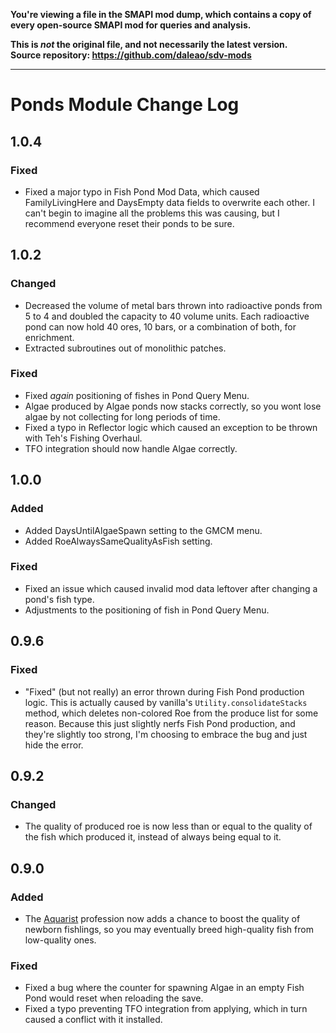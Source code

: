 **You're viewing a file in the SMAPI mod dump, which contains a copy of every open-source SMAPI mod
for queries and analysis.**

**This is _not_ the original file, and not necessarily the latest version.**  
**Source repository: https://github.com/daleao/sdv-mods**

----

# Ponds Module Change Log

## 1.0.4

### Fixed

* Fixed a major typo in Fish Pond Mod Data, which caused FamilyLivingHere and DaysEmpty data fields to overwrite each other. I can't begin to imagine all the problems this was causing, but I recommend everyone reset their ponds to be sure.

## 1.0.2

### Changed

* Decreased the volume of metal bars thrown into radioactive ponds from 5 to 4 and doubled the capacity to 40 volume units. Each radioactive pond can now hold 40 ores, 10 bars, or a combination of both, for enrichment.
* Extracted subroutines out of monolithic patches.

### Fixed

* Fixed *again* positioning of fishes in Pond Query Menu.
* Algae produced by Algae ponds now stacks correctly, so you wont lose algae by not collecting for long periods of time.
* Fixed a typo in Reflector logic which caused an exception to be thrown with Teh's Fishing Overhaul.
* TFO integration should now handle Algae correctly.

## 1.0.0

### Added

* Added DaysUntilAlgaeSpawn setting to the GMCM menu.
* Added RoeAlwaysSameQualityAsFish setting.

### Fixed

* Fixed an issue which caused invalid mod data leftover after changing a pond's fish type.
* Adjustments to the positioning of fish in Pond Query Menu.

## 0.9.6

### Fixed

* "Fixed" (but not really) an error thrown during Fish Pond production logic. This is actually caused by vanilla's `Utility.consolidateStacks` method, which deletes non-colored Roe from the produce list for some reason. Because this just slightly nerfs Fish Pond production, and they're slightly too strong, I'm choosing to embrace the bug and just hide the error.

## 0.9.2

### Changed

* The quality of produced roe is now less than or equal to the quality of the fish which produced it, instead of always being equal to it.

## 0.9.0

### Added

* The [Aquarist](../Professions) profession now adds a chance to boost the quality of newborn fishlings, so you may eventually breed high-quality fish from low-quality ones.

### Fixed

* Fixed a bug where the counter for spawning Algae in an empty Fish Pond would reset when reloading the save.
* Fixed a typo preventing TFO integration from applying, which in turn caused a conflict with it installed.